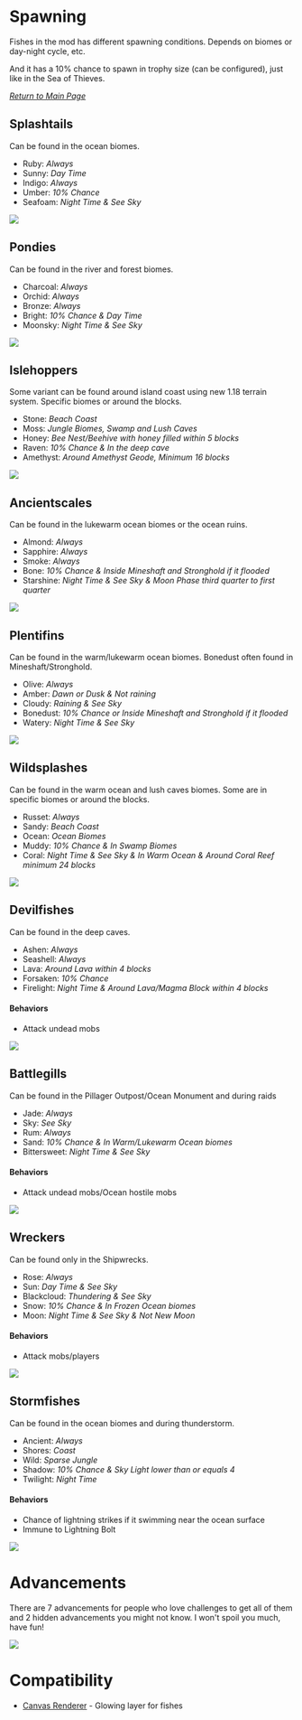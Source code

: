 # Spawning
Fishes in the mod has different spawning conditions. Depends on biomes or day-night cycle, etc.

And it has a 10% chance to spawn in trophy size (can be configured), just like in the Sea of Thieves.

_[Return to Main Page](wiki.md)_

## Splashtails
Can be found in the ocean biomes.

* Ruby:  _Always_
* Sunny:  _Day Time_
* Indigo:  _Always_
* Umber:  _10% Chance_
* Seafoam:  _Night Time & See Sky_

![](images/splashtails.png)

## Pondies
Can be found in the river and forest biomes.

* Charcoal:  _Always_
* Orchid:  _Always_
* Bronze:  _Always_
* Bright:  _10% Chance & Day Time_
* Moonsky:  _Night Time & See Sky_

![](images/pondies.png)

## Islehoppers
Some variant can be found around island coast using new 1.18 terrain system. Specific biomes or around the blocks.

* Stone:  _Beach Coast_
* Moss:  _Jungle Biomes, Swamp and Lush Caves_
* Honey:  _Bee Nest/Beehive with honey filled within 5 blocks_
* Raven:  _10% Chance & In the deep cave_
* Amethyst:  _Around Amethyst Geode, Minimum 16 blocks_

![](images/islehoppers.png)

## Ancientscales
Can be found in the lukewarm ocean biomes or the ocean ruins.

* Almond:  _Always_
* Sapphire:  _Always_
* Smoke:  _Always_
* Bone:  _10% Chance & Inside Mineshaft and Stronghold if it flooded_
* Starshine:  _Night Time & See Sky & Moon Phase third quarter to first quarter_

![](images/ancientscales.png)

## Plentifins
Can be found in the warm/lukewarm ocean biomes. Bonedust often found in Mineshaft/Stronghold.

* Olive:  _Always_
* Amber:  _Dawn or Dusk & Not raining_
* Cloudy:  _Raining & See Sky_
* Bonedust:  _10% Chance or Inside Mineshaft and Stronghold if it flooded_
* Watery:  _Night Time & See Sky_

![](images/plentifins.png)

## Wildsplashes
Can be found in the warm ocean and lush caves biomes. Some are in specific biomes or around the blocks.

* Russet:  _Always_
* Sandy:  _Beach Coast_
* Ocean:  _Ocean Biomes_
* Muddy:  _10% Chance & In Swamp Biomes_
* Coral:  _Night Time & See Sky & In Warm Ocean & Around Coral Reef minimum 24 blocks_

![](images/wildsplashes.png)

## Devilfishes
Can be found in the deep caves.

* Ashen:  _Always_
* Seashell:  _Always_
* Lava:  _Around Lava within 4 blocks_
* Forsaken:  _10% Chance_
* Firelight:  _Night Time & Around Lava/Magma Block within 4 blocks_

#### Behaviors
* Attack undead mobs

![](images/devilfishes.png)

## Battlegills
Can be found in the Pillager Outpost/Ocean Monument and during raids

* Jade:  _Always_
* Sky:  _See Sky_
* Rum:  _Always_
* Sand:  _10% Chance & In Warm/Lukewarm Ocean biomes_
* Bittersweet:  _Night Time & See Sky_

#### Behaviors
* Attack undead mobs/Ocean hostile mobs

![](images/battlegills.png)

## Wreckers
Can be found only in the Shipwrecks.

* Rose:  _Always_
* Sun:  _Day Time & See Sky_
* Blackcloud:  _Thundering & See Sky_
* Snow:  _10% Chance & In Frozen Ocean biomes_
* Moon:  _Night Time & See Sky & Not New Moon_

#### Behaviors
* Attack mobs/players

![](images/wreckers.png)

## Stormfishes
Can be found in the ocean biomes and during thunderstorm.

* Ancient:  _Always_
* Shores:  _Coast_
* Wild:  _Sparse Jungle_
* Shadow:  _10% Chance & Sky Light lower than or equals 4_
* Twilight:  _Night Time_

#### Behaviors
* Chance of lightning strikes if it swimming near the ocean surface
* Immune to Lightning Bolt

![](images/stormfishes.png)

# Advancements
There are 7 advancements for people who love challenges to get all of them and 2 hidden advancements you might not know.
I won't spoil you much, have fun!

![](images/advancements.png)

# Compatibility

- [Canvas Renderer](https://www.curseforge.com/minecraft/mc-mods/canvas-renderer) - Glowing layer for fishes